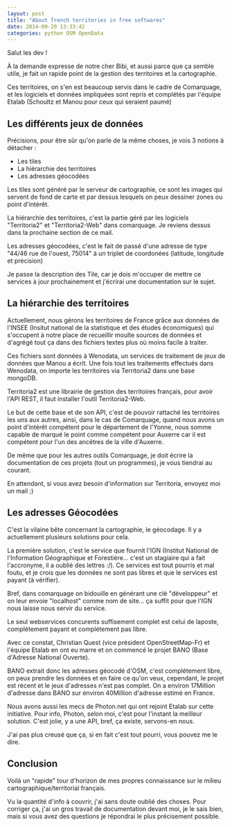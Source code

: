 ```yaml
---
layout: post
title: "About french territories in free softwares"
date: 2014-09-20 13:33:42
categories: python OSM OpenData
---
```


Salut les dev !

À la demande expresse de notre cher Bibi, et aussi parce que ça semble utile, je fait un rapide point de la gestion des
territoires et la cartographie.

Ces territoires, on s'en est beaucoup servis dans le cadre de Comarquage, et les logiciels et données impliquées sont
repris et complétés par l'équipe Etalab (Schoultz et Manou pour ceux qui seraient paumé)


## Les différents jeux de données

Précisions, pour être sûr qu'on parle de la même choses, je vois 3 notions à détacher :

* Les tiles
* La hiérarchie des territoires
* Les adresses géocodées

Les tiles sont généré par le serveur de cartographie, ce sont les images qui servent de fond de carte et par dessus
lesquels on peux dessiner zones ou point d'intérêt.

La hiérarchie des territoires, c'est la partie géré par les logiciels "Territoria2" et "Territoria2-Web" dans
comarquage. Je reviens dessus dans la prochaine section de ce mail.

Les adresses géocodées, c'est le fait de passé d'une adresse de type "44/46 rue de l'ouest, 75014" à un triplet de
coordonées (latitude, longitude et précision)


Je passe la description des Tile, car je dois m'occuper de mettre ce services à jour prochainement et j'écrirai une
documentation sur le sujet.


## La hiérarchie des territoires

Actuellement, nous gérons les territoires de France grâce aux données de l'INSEE (Insitut national de la statistique et
des études économiques) qui s'occupent à notre place de recueillir moulte sources de données et d'agrégé tout ça dans
des fichiers textes plus où moins facile à traiter.

Ces fichiers sont données à Wenodata, un services de traitement de jeux de données que Manou a écrit.
Une fois tout les traitements effectués dans Wenodata, on importe les territoires via Territoria2 dans une base mongoDB.

Territoria2 est une librairie de gestion des territoires français, pour avoir l'API REST, il faut installer l'outil
Territoria2-Web.


Le but de cette base et de son API, c'est de pouvoir rattaché les territoires les uns aux autres, ainsi, dans le cas de
Comarquage, quand nous avons un point d'intérêt compétent pour le département de l'Yonne, nous somme capable de marqué
le point comme compétent pour Auxerre car il est compétent pour l'un des ancêtres de la ville d'Auxerre.


De même que pour les autres outils Comarquage, je doit écrire la documentation de ces projets (tout un programmes), je
vous tiendrai au courant.

En attendant, si vous avez besoin d'information sur Territoria, envoyez moi un mail ;)


## Les adresses Géocodées

C'est la vilaine bête concernant la cartographie, le géocodage. Il y a actuellement plusieurs solutions pour cela.

La première solution, c'est le service que fournit l'IGN (Institut National de l'Information Géographique et
Forestière… c'est un stagiaire qui a fait l'accronyme, il a oublié des lettres :/). Ce services est tout pourris et mal
foutu, et je crois que les données ne sont pas libres et que le services est payant (à vérifier).

Bref, dans comarquage on bidouille en générant une clé "développeur" et on leur envoie "localhost" comme nom de site…
ça suffit pour que l'IGN nous laisse nous servir du service.


Le seul webservices concurents suffisement complet est celui de laposte, complétement payant et complétement pas libre.

Avec ce constat, Christian Quest (vice président OpenStreetMap-Fr) et l'équipe Etalab en ont eu marre et on commencé le
projet BANO (Base d'Adresse National Ouverte).

BANO extrait donc les adresses géocodé d'OSM, c'est complétement libre, on peux prendre les données et en faire ce qu'on
veux, cependant, le projet est récent et le jeux d'adresses n'est pas complet. On a environ 17Million d'adresse dans
BANO sur environ 40Million d'adresse estimé en France.


Nous avons aussi les mecs de Photon.net qui ont rejoint Etalab sur cette initiative. Pour info, Photon, selon moi, c'est
pour l'instant la meilleur solution. C'est jolie, y a une API, bref, ça existe, servons-en nous.

J'ai pas plus creusé que ça, si en fait c'est tout pourri, vous pouvez me le dire.


## Conclusion

Voilà un "rapide" tour d'horizon de mes propres connaissance sur le milieu cartographique/territorial français.

Vu la quantité d'info à couvrir, j'ai sans doute oublié des choses. Pour corriger ça, j'ai un gros travail de
documentation devant moi, je le sais bien, mais si vous avez des questions je répondrai le plus précisement possible.
